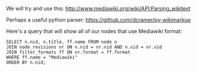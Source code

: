 

We will try and use this:
http://www.mediawiki.org/wiki/API:Parsing_wikitext

Perhaps a useful python parser:
https://github.com/dcramer/py-wikimarkup

Here's a query that will show all of our nodes that use Mediawiki format:
```
SELECT n.nid, n.title, ff.name FROM node n 
JOIN node_revisions nr ON n.nid = nr.nid AND n.vid = nr.vid 
JOIN filter_formats ff ON nr.format = ff.format 
WHERE ff.name = "Mediawiki" 
ORDER BY n.nid;
```
